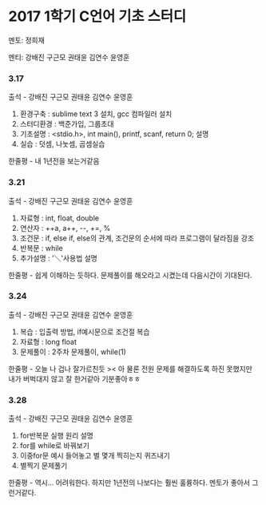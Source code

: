 # **2017 1학기 C언어 기초 스터디**

멘토: 정희재

멘티: 강배진 구근모 권태윤 김연수 윤영훈

### 3.17

출석 - 강배진 구근모 권태윤 김연수 윤영훈

1. 환경구축 : sublime text 3 설치, gcc 컴파일러 설치
2. 스터디환경 : 백준가입, 그룹초대
3. 기초설명 : <stdio.h>, int main(), printf, scanf, return 0; 설명
4. 실습 : 덧셈, 나눗셈, 곱셈실습

한줄평 - 내 1년전을 보는거같음

### 3.21

출석 - 강배진 구근모 권태윤 김연수 윤영훈

1. 자료형 : int, float, double
2. 연산자 : ++a, a++, --, +=, %
3. 조건문 : if, else if, else의 관계, 조건문의 순서에 따라 프로그램이 달라짐을 강조
4. 반복문 : while
5. 추가설명 : '＼'사용법 설명 

한줄평 - 쉽게 이해하는 듯하다. 문제풀이를 해오라고 시켰는데 다음시간이 기대된다.


### 3.24

출석 - 강배진 구근모 권태윤 김연수 윤영훈

1. 복습 : 입출력 방법, if예시문으로 조건절 복습
2. 자료형 : long float
3. 문제풀이 : 2주차 문제풀이, while(1)

한줄평 - 오늘 나 겁나 잘가르친듯 >< 아 물론 전원 문제를 해결하도록 하진 못했지만 내가 버벅대지 않고 잘 한거같아 기분좋아ㅎㅎ


### 3.28

출석 - 강배진 구근모 권태윤 김연수 윤영훈

1. for반복문 실행 원리 설명
2. for를 while로 바꿔보기
3. 이중for문 예시 들어놓고 별 몇개 찍히는지 퀴즈내기
4. 별찍기 문제풀기

한줄평 - 역시... 어려워한다. 하지만 1년전의 나보다는 훨씬 훌륭하다. 멘토가 좋아서 그런거같다.